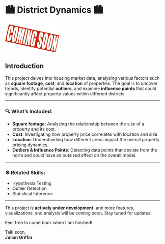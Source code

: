 # 🏙️ **District Dynamics** 🏙️

<img src="../Media/DD_Soon.jpg" alt="Visual of Spending Analysis" width="35%" />

## Introduction  

This project delves into housing market data, analyzing various factors such as **square footage**, **cost**, and **location** of properties. The goal is to uncover trends, identify potential **outliers**, and examine **influence points** that could significantly affect property values within different districts. 

---

### 🔍 **What’s Included:**
- **Square footage**: Analyzing the relationship between the size of a property and its cost.  
- **Cost**: Investigating how property price correlates with location and size.  
- **Location**: Understanding how different areas impact the overall property pricing dynamics.  
- **Outliers & Influence Points**: Detecting data points that deviate from the norm and could have an outsized effect on the overall model.

---

### ⚙️ **Related Skills**:  
- Hypothesis Testing  
- Outlier Detection  
- Statistical Inference 

---

This project is **actively under development**, and more features, visualizations, and analysis will be coming soon. Stay tuned for updates!


Feel free to come back when I am finished!  

Talk soon,  
**Julian Griffin**

